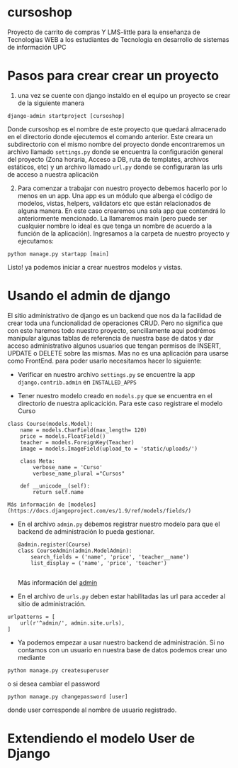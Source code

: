 # cursoshop
Proyecto de carrito de compras Y LMS-little para la enseñanza de Tecnologias WEB a los estudiantes de Tecnologia en desarrollo de sistemas de información UPC 


# Pasos para crear crear un proyecto

1. una vez se cuente con django instaldo en el equipo un proyecto se crear de la siguiente manera
```
django-admin startproject [cursoshop] 
```
Donde cursoshop es el nombre de este proyecto que quedará almacenado en el directorio donde ejecutemos el comando anterior. Este creara un subdirectorio con el mismo nombre del proyecto donde encontraremos un archivo llamado `settings.py` donde se encuentra la configuración general del proyecto (Zona horaria, Acceso a DB, ruta de templates, archivos estáticos, etc) y un archivo llamado `url.py` donde se configuraran las urls de acceso a nuestra aplicaciòn

2. Para comenzar a trabajar con nuestro proyecto debemos hacerlo por lo menos en un app. Una app es un módulo que alberga el código de modelos, vistas, helpers, validators etc que están relacionados de alguna manera. En este caso crearemos una sola app que contendrá lo anteriormente mencionado. La llamaremos main (pero puede ser cualquier nombre lo ideal es que tenga un nombre de acuerdo a la función de la aplicación). Ingresamos a la carpeta de nuestro proyecto y ejecutamos:

```
python manage.py startapp [main]
```

Listo! ya podemos iniciar a crear nuestros modelos y vistas.

# Usando el admin de django
El sitio administrativo de django es un backend que nos da la facilidad de crear toda una funcionalidad de operaciones CRUD. Pero no significa que con esto haremos todo nuestro proyecto, sencillamente aqui podrémos manipular algunas tablas de referencia de nuestra base de datos y dar acceso administrativo algunos usuarios que tengan permisos de INSERT, UPDATE o DELETE sobre las mismas. Mas no es una aplicación para usarse como FrontEnd. para poder usarlo necesitamos hacer lo siguiente:

* Verificar en nuestro archivo `settings.py` se encuentre la app `django.contrib.admin` en `INSTALLED_APPS`

* Tener nuestro modelo creado en `models.py` que se encuentra en el directorio de nuestra aplicacición. Para este caso registrare el modelo Curso

```
class Course(models.Model):
    name = models.CharField(max_length= 120)
    price = models.FloatField()
    teacher = models.ForeignKey(Teacher)
    image = models.ImageField(upload_to = 'static/uploads/')

    class Meta:
        verbose_name = 'Curso'
        verbose_name_plural ="Cursos"

    def __unicode__(self):
        return self.name
```
	Más información de [modelos](https://docs.djangoproject.com/es/1.9/ref/models/fields/)

* En el archivo `admin.py` debemos registrar nuestro modelo para que el backend de administración lo pueda gestionar.

	```
	@admin.register(Course)
	class CourseAdmin(admin.ModelAdmin):
	    search_fields = ('name', 'price', 'teacher__name')
	    list_display = ('name', 'price', 'teacher')
	    
	```

	Más información del [admin](https://docs.djangoproject.com/es/1.9/ref/contrib/admin/)

* En el archivo de `urls.py` deben estar habilitadas las url para acceder al sitio de administración.

```
urlpatterns = [
    url(r'^admin/', admin.site.urls),
]
```

* Ya podemos empezar a usar nuestro backend de administración. Si no contamos con un usuario en nuestra base de datos podemos crear uno mediante

```
python manage.py createsuperuser
```

o si desea cambiar el password

```
python manage.py changepassword [user]
```

donde user corresponde al nombre de usuario registrado.


# Extendiendo el modelo User de Django






